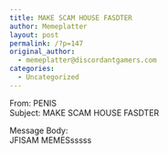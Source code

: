 ```yaml
---
title: MAKE SCAM HOUSE FASDTER
author: Memeplatter
layout: post
permalink: /?p=147
original_author:
  - memeplatter@discordantgamers.com
categories:
  - Uncategorized
---
```

From: PENIS  
Subject: MAKE SCAM HOUSE FASDTER

Message Body:  
JFISAM MEMESsssss